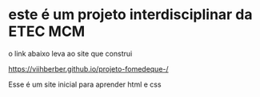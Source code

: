 
# este é um projeto interdisciplinar da ETEC MCM
o link abaixo leva ao site que construi

https://viihberber.github.io/projeto-fomedeque-/

Esse é um site inicial para aprender html e css
